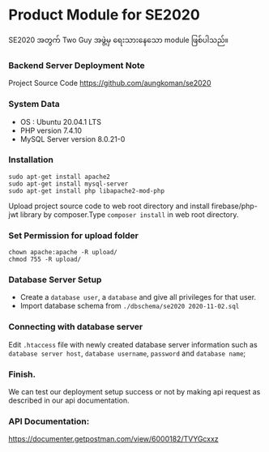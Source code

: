 # Product Module for SE2020
SE2020 အတွက် Two Guy အဖွဲ့မှ ရေးသားနေသော module ဖြစ်ပါသည်။

### Backend Server Deployment Note
Project Source Code
https://github.com/aungkoman/se2020
 

### System Data
- OS : Ubuntu 20.04.1 LTS
- PHP version 7.4.10
- MySQL Server version 8.0.21-0
 
### Installation 
```
sudo apt-get install apache2
sudo apt-get install mysql-server
sudo apt-get install php libapache2-mod-php
```

Upload project source code to web root directory and install firebase/php-jwt library by composer.Type ```composer install``` in web root directory.

### Set Permission for upload folder
```
chown apache:apache -R upload/
chmod 755 -R upload/
```

### Database Server Setup
- Create a ```database user```, a ```database``` and give all privileges for that user.
- Import database schema from ```./dbschema/se2020 2020-11-02.sql```
 
 
### Connecting with database server
Edit ```.htaccess``` file with newly created database server information such as ```database server host```, ```database username```, ```password``` and ```database name```;

### Finish.
We can test our deployment setup success or not by making api request as described in our api documentation.

### API Documentation: 
https://documenter.getpostman.com/view/6000182/TVYGcxxz




